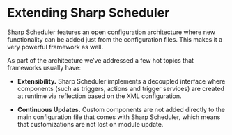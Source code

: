 # Extending Sharp Scheduler

Sharp Scheduler features an open configuration architecture where new functionality can be added just from the configuration files. This makes it a very powerful framework as well.

As part of the architecture we’ve addressed a few hot topics that frameworks usually have:

* **Extensibility.** Sharp Scheduler implements a decoupled interface where components (such as triggers, actions and trigger services) are created at runtime via reflection based on the XML configuration.

* **Continuous Updates.** Custom components are not added directly to the main configuration file that comes with Sharp Scheduler, which means that customizations are not lost on module update.